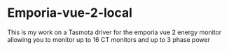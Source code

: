 # Emporia-vue-2-local
This is my work on a Tasmota driver for the emporia vue 2 energy monitor allowing you to monitor up to 16 CT monitors and up to 3 phase power
